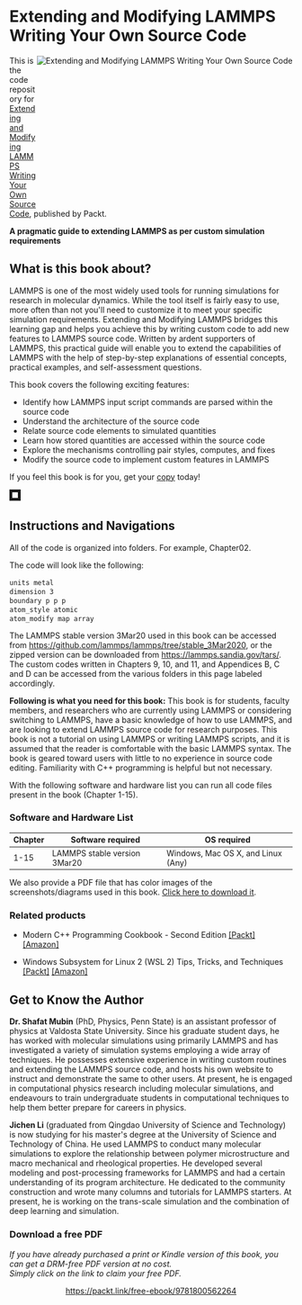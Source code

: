 


# Extending and Modifying LAMMPS Writing Your Own Source Code

<a href="https://www.packtpub.com/programming/extending-and-modifying-lammps-writing-your-own-source-code?utm_source=github&utm_medium=repository&utm_campaign=9781800562264"><img src="https://static.packt-cdn.com/products/9781800562264/cover/smaller" alt="Extending and Modifying LAMMPS Writing Your Own Source Code" height="256px" align="right"></a>

This is the code repository for [Extending and Modifying LAMMPS Writing Your Own Source Code](https://www.packtpub.com/programming/extending-and-modifying-lammps-writing-your-own-source-code?utm_source=github&utm_medium=repository&utm_campaign=9781800562264), published by Packt.

**A pragmatic guide to extending LAMMPS as per custom simulation requirements**

## What is this book about?
LAMMPS is one of the most widely used tools for running simulations for research in molecular dynamics. While the tool itself is fairly easy to use, more often than not you'll need to customize it to meet your specific simulation requirements. Extending and Modifying LAMMPS bridges this learning gap and helps you achieve this by writing custom code to add new features to LAMMPS source code. Written by ardent supporters of LAMMPS, this practical guide will enable you to extend the capabilities of LAMMPS with the help of step-by-step explanations of essential concepts, practical examples, and self-assessment questions. 

This book covers the following exciting features:
* Identify how LAMMPS input script commands are parsed within the source code
* Understand the architecture of the source code
* Relate source code elements to simulated quantities
* Learn how stored quantities are accessed within the source code
* Explore the mechanisms controlling pair styles, computes, and fixes
* Modify the source code to implement custom features in LAMMPS

If you feel this book is for you, get your [copy](https://www.amazon.com/dp/1800562268) today!

<a href="https://www.packtpub.com/?utm_source=github&utm_medium=banner&utm_campaign=GitHubBanner"><img src="https://raw.githubusercontent.com/PacktPublishing/GitHub/master/GitHub.png" 
alt="https://www.packtpub.com/" border="5" /></a>

## Instructions and Navigations
All of the code is organized into folders. For example, Chapter02.

The code will look like the following:
```
units metal
dimension 3
boundary p p p
atom_style atomic
atom_modify map array
```
The LAMMPS stable version 3Mar20 used in this book can be accessed from https://github.com/lammps/lammps/tree/stable_3Mar2020, or the zipped version can be downloaded from https://lammps.sandia.gov/tars/. The custom codes written in Chapters 9, 10, and 11, and Appendices B, C and D can be accessed from the various folders in this page labeled accordingly.

**Following is what you need for this book:**
This book is for students, faculty members, and researchers who are currently using LAMMPS or considering switching to LAMMPS, have a basic knowledge of how to use LAMMPS, and are looking to extend LAMMPS source code for research purposes. This book is not a tutorial on using LAMMPS or writing LAMMPS scripts, and it is assumed that the reader is comfortable with the basic LAMMPS syntax. The book is geared toward users with little to no experience in source code editing. Familiarity with C++ programming is helpful but not necessary.

With the following software and hardware list you can run all code files present in the book (Chapter 1-15).
### Software and Hardware List
| Chapter | Software required | OS required |
| -------- | ------------------------------------ | ----------------------------------- |
| 1-15 | LAMMPS stable version 3Mar20 | Windows, Mac OS X, and Linux (Any) |

We also provide a PDF file that has color images of the screenshots/diagrams used in this book. [Click here to download it]( https://static.packt-cdn.com/downloads/9781800562264_ColorImages.pdf).

### Related products
* Modern C++ Programming Cookbook - Second Edition [[Packt]](https://www.packtpub.com/product/modern-c-programming-cookbook-second-edition/9781800208988?utm_source=github&utm_medium=repository&utm_campaign=9781800208988) [[Amazon]](https://www.amazon.com/dp/1800208987)

* Windows Subsystem for Linux 2 (WSL 2) Tips, Tricks, and Techniques [[Packt]](https://www.packtpub.com/product/windows-subsystem-for-linux-2-wsl-2-tips-tricks-and-techniques/9781800562448?utm_source=github&utm_medium=repository&utm_campaign=9781800562448) [[Amazon]](https://www.amazon.com/dp/1800562446)

## Get to Know the Author
**Dr. Shafat Mubin**
(PhD, Physics, Penn State) is an assistant professor of physics at Valdosta State University. Since his graduate student days, he has worked with molecular simulations using primarily LAMMPS and has investigated a variety of simulation systems employing a wide array of techniques. He possesses extensive experience in writing custom routines and extending the LAMMPS source code, and hosts his own website to instruct and demonstrate the same to other users. At present, he is engaged in computational physics research including molecular simulations, and endeavours to train undergraduate students in computational techniques to help them better prepare for careers in physics.

**Jichen Li**
(graduated from Qingdao University of Science and Technology) is now studying for his master's degree at the University of Science and Technology of China. He used LAMMPS to conduct many molecular simulations to explore the relationship between polymer microstructure and macro mechanical and rheological properties. He developed several modeling and post-processing frameworks for LAMMPS and had a certain understanding of its program architecture. He dedicated to the community construction and wrote many columns and tutorials for LAMMPS starters. At present, he is working on the trans-scale simulation and the combination of deep learning and simulation.
### Download a free PDF

 <i>If you have already purchased a print or Kindle version of this book, you can get a DRM-free PDF version at no cost.<br>Simply click on the link to claim your free PDF.</i>
<p align="center"> <a href="https://packt.link/free-ebook/9781800562264">https://packt.link/free-ebook/9781800562264 </a> </p>